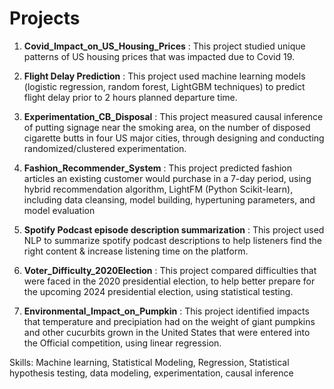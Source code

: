
# Projects



1. **Covid_Impact_on_US_Housing_Prices** : This project studied unique patterns of US housing prices that was impacted due to Covid 19.

2. **Flight Delay Prediction** : This project used machine learning models (logistic regression, random forest, LightGBM techniques) to predict flight delay prior to 2 hours planned departure time.

3. **Experimentation_CB_Disposal** : This project measured causal inference of putting signage near the smoking area, on the number of
disposed cigarette butts in four US major cities, through designing and conducting randomized/clustered  experimentation.

4. **Fashion_Recommender_System** : This project predicted fashion articles an existing customer would purchase in a 7-day period, using hybrid recommendation algorithm, LightFM (Python Scikit-learn), including data cleansing, model building, hypertuning parameters, and model evaluation

5. **Spotify Podcast episode description summarization** : This project used NLP to summarize spotify podcast descriptions to help listeners find the right content & increase listening time on the platform. 
  
6. **Voter_Difficulty_2020Election** : This project compared difficulties that were faced in the 2020 presidential election, to help better prepare for the upcoming 2024 presidential election, using statistical testing.

7. **Environmental_Impact_on_Pumpkin** : This project identified impacts that temperature and precipiation had on the weight of giant pumpkins and other cucurbits grown in the United States that were entered into the Official competition, using linear regression.



Skills: Machine learning, Statistical Modeling, Regression, Statistical hypothesis testing, data modeling, experimentation, causal inference



